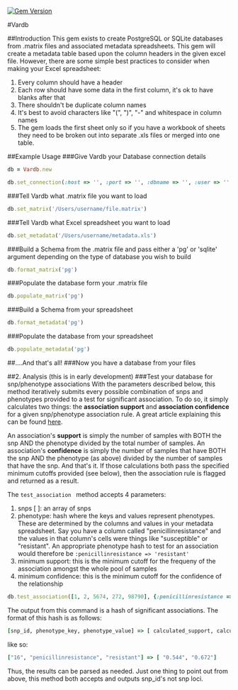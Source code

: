 [![Gem Version](https://badge.fury.io/rb/vardb.png)](http://badge.fury.io/rb/vardb)

#Vardb

##Introduction
This gem exists to create PostgreSQL or SQLite databases from .matrix files and associated metadata spreadsheets. This gem will create a metadata table based upon the column headers in the given excel file. However, there are some simple best practices to consider when making your Excel spreadsheet: 

1. Every column should have a header
2. Each row should have some data in the first column, it's ok to have blanks after that 
3. There shouldn't be duplicate column names
4. It's best to avoid characters like "(", ")", "-" and whitespace in column names 
5. The gem loads the first sheet only so if you have a workbook of sheets they need to be broken out into separate .xls files or merged into one table.

##Example Usage
###Give Vardb your Database connection details
```ruby
db = Vardb.new
```

```ruby
db.set_connection(:host => '', :port => '', :dbname => '', :user => '', :password => '')
```
                     
###Tell Vardb what .matrix file you want to load
```ruby
db.set_matrix('/Users/username/file.matrix')
```        

###Tell Vardb what Excel spreadsheet you want to load
```ruby
db.set_metadata('/Users/username/metadata.xls')
```                                          

###Build a Schema from the .matrix file and pass either a 'pg' or 'sqlite' argument depending on the type of database you wish to build
```ruby
db.format_matrix('pg')
```                     

###Populate the database form your .matrix file                     
```ruby
db.populate_matrix('pg')
```

###Build a Schema from your spreadsheet
```ruby
db.format_metadata('pg')
```
                     
###Populate the database from your spreadsheet
```ruby
db.populate_metadata('pg')
```

##….And that's all!
###Now you have a database from your files

##2. Analysis (this is in early development)
###Test your database for snp/phenotype associations
With the parameters described below, this method iteratively submits every possible combination of snps and phenotypes provided to a test for significant association. To do so, it simply calculates two things: the **association support** and **association confidence** for a given snp/phenotype association rule. A great article explaining this can be found <a href="http://www-users.cs.umn.edu/~kumar/dmbook/ch6.pdf">here</a>. 

An association's **support** is simply the number of samples with BOTH the snp AND the phenotype divided by the total number of samples. An association's **confidence** is simply the number of samples that have BOTH the snp AND the phenotype (as above) divided by the number of samples that have the snp. And that's it. If those calculations both pass the specified minimum cutoffs provided (see below), then the association rule is flagged and returned as a result.

The ```test_association ``` method accepts 4 parameters:

1. snps [ ]: an array of snps
2. phenotype: hash where the keys and values represent phenotypes. These are determined by the columns and values in your metadata spreadsheet. Say you have a column called "penicillinresistance" and the values in that column's cells were things like "susceptible" or "resistant". An appropriate phenotype hash to test for an association would therefore be ```:penicillinresistance => 'resistant' ```
3. minimum support: this is the minimum cutoff for the frequeny of the association amongst the whole pool of samples
4. minimum confidence: this is the minimum cutoff for the confidence of the relationship

```ruby
db.test_association([1, 2, 5674, 272, 98790], {:penicillinresistance => 'resistant'}, 0.4, 0.5)
```

The output from this command is a hash of significant associations. The format of this hash is as follows:
```ruby
[snp_id, phenotype_key, phenotype_value] => [ calculated_support, calculated_confidence]
```

like so:

``` ruby
["16", "penicillinresistance", "resistant"] => [ "0.544", "0.672"]
```

Thus, the results can be parsed as needed. Just one thing to point out from above, this method both accepts and outputs snp_id's not snp loci.